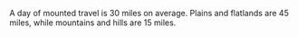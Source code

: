 A day of mounted travel is 30 miles on average. Plains and flatlands are 45 miles, while mountains and hills are 15 miles.